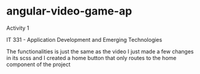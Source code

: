 # angular-video-game-ap

Activity 1

IT 331 - Application Development and Emerging Technologies

The functionalities is just the same as the video I just made a few changes in its scss and I created a home button that only routes to the home component of the project
